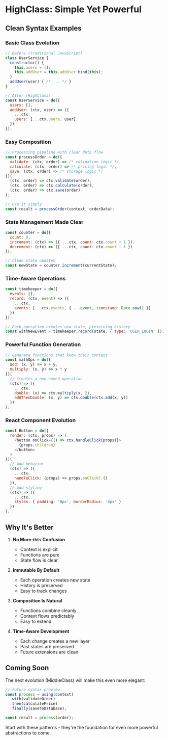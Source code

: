 # HighClass: Simple Yet Powerful

## Clean Syntax Examples

### Basic Class Evolution
```javascript
// Before (traditional JavaScript)
class UserService {
  constructor() {
    this.users = [];
    this.addUser = this.addUser.bind(this);
  }
  addUser(user) { /* ... */ }
}

// After (HighClass)
const UserService = do({
  users: [],
  addUser: (ctx, user) => ({ 
    ...ctx, 
    users: [...ctx.users, user] 
  })
});
```

### Easy Composition
```javascript
// Processing pipeline with clear data flow
const processOrder = do({
  validate: (ctx, order) => /* validation logic */,
  calculate: (ctx, order) => /* pricing logic */,
  save: (ctx, order) => /* storage logic */
})(
  (ctx, order) => ctx.validate(order),
  (ctx, order) => ctx.calculate(order),
  (ctx, order) => ctx.save(order)
);

// Use it simply
const result = processOrder(context, orderData);
```

### State Management Made Clear
```javascript
const counter = do({
  count: 0,
  increment: (ctx) => ({ ...ctx, count: ctx.count + 1 }),
  decrement: (ctx) => ({ ...ctx, count: ctx.count - 1 })
});

// Clean state updates
const newState = counter.increment(currentState);
```

### Time-Aware Operations
```javascript
const timekeeper = do({
  events: [],
  record: (ctx, event) => ({
    ...ctx,
    events: [...ctx.events, { ...event, timestamp: Date.now() }]
  })
});

// Each operation creates new state, preserving history
const withNewEvent = timekeeper.record(state, { type: 'USER_LOGIN' });
```

### Powerful Function Generation
```javascript
// Generate functions that know their context
const mathOps = do({
  add: (x, y) => x + y,
  multiply: (x, y) => x * y
})(
  // Creates a new named operation
  (ctx) => ({
    ...ctx,
    double: (x) => ctx.multiply(x, 2),
    addThenDouble: (x, y) => ctx.double(ctx.add(x, y))
  })
);
```

### React Component Evolution
```javascript
const Button = do({
  render: (ctx, props) => (
    <button onClick={() => ctx.handleClick(props)}>
      {props.children}
    </button>
  )
})(
  // Add behavior
  (ctx) => ({
    ...ctx,
    handleClick: (props) => props.onClick?.()
  }),
  // Add styling
  (ctx) => ({
    ...ctx,
    styles: { padding: '8px', borderRadius: '4px' }
  })
);
```

## Why It's Better

1. **No More `this` Confusion**
   - Context is explicit
   - Functions are pure
   - State flow is clear

2. **Immutable By Default**
   - Each operation creates new state
   - History is preserved
   - Easy to track changes

3. **Composition Is Natural**
   - Functions combine cleanly
   - Context flows predictably
   - Easy to extend

4. **Time-Aware Development**
   - Each change creates a new layer
   - Past states are preserved
   - Future extensions are clean

## Coming Soon

The next evolution (MiddleClass) will make this even more elegant:

```javascript
// Future syntax preview
const process = using(context)
  .with(validateOrder)
  .then(calculatePrice)
  .finally(saveToDatabase);

const result = process(order);
```

Start with these patterns - they're the foundation for even more powerful abstractions to come.